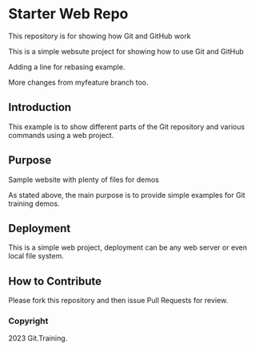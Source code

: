# Starter Web Repo

This repository is for showing how Git and GitHub work

This is a simple websute project for showing how to use Git and GitHub

Adding a line for rebasing example.

More changes from myfeature branch too.

## Introduction

This example is to show different parts of the Git repository and various commands using a web project.

## Purpose

Sample website with plenty of files for demos

As stated above, the main purpose is to provide simple examples for Git training demos.

## Deployment

This is a simple web project, deployment can be any web server or even local file system.

## How to Contribute

Please fork this repository and then issue Pull Requests for review.

### Copyright

2023 Git.Training.